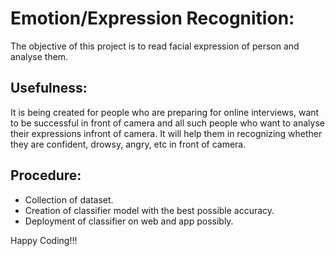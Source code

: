 # Emotion/Expression Recognition:
The objective of this project is to read facial expression of person and analyse them.

## Usefulness:
It is being created for people who are preparing for online interviews, want to be successful in front of camera and all such people who want to analyse their expressions infront of camera. It will help them in recognizing whether they are confident, drowsy, angry, etc in front of camera.

## Procedure:
- Collection of dataset.
- Creation of classifier model with the best possible accuracy.
- Deployment of classifier on web and app possibly.


Happy Coding!!!

